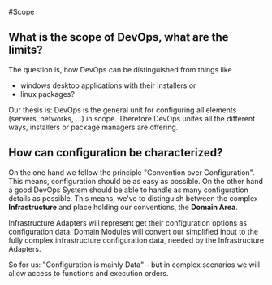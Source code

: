 #Scope
## What is the scope of DevOps, what are the limits?
The question is, how DevOps can be distinguished from things like
* windows desktop applications with their installers or
* linux packages?

Our thesis is: DevOps is the general unit for configuring all elements (servers, networks, ...) in scope. Therefore DevOps unites all the different ways, installers or package managers are offering.

## How can configuration be characterized?
On the one hand we follow the principle "Convention over Configuration". This means, configuration should be as easy as possible.
On the other hand a good DevOps System should be able to handle as many configuration details as possible. This means, we've to distinguish between the complex **Infrastructure** and place holding our conventions, the **Domain Area**.

Infrastructure Adapters will represent get their configuration options as configuration data.
Domain Modules will convert our simplified input to the fully complex infrastructure configuration data, needed by the Infrastructure Adapters.

So for us: "Configuration is mainly Data" - but in complex scenarios we will allow access to functions and execution orders.
